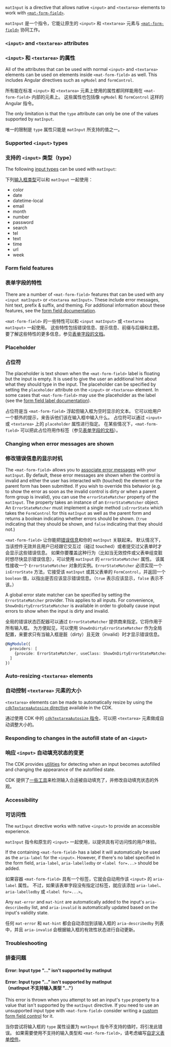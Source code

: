 `matInput` is a directive that allows native `<input>` and `<textarea>` elements to work with
[`<mat-form-field>`](https://material.angular.io/components/form-field/overview). 

`matInput` 是一个指令，它能让原生的 `<input>` 和 `<textarea>` 元素与 [`<mat-form-field>`](/components/form-field/overview) 协同工作。

<!-- example(input-overview) -->

### `<input>` and `<textarea>` attributes

### `<input>` 和 `<textarea>` 的属性

All of the attributes that can be used with normal `<input>` and `<textarea>` elements can be used
on elements inside `<mat-form-field>` as well. This includes Angular directives such as `ngModel`
and `formControl`.

所有能在标准 `<input>` 和 `<textarea>` 元素上使用的属性都同样能用在 `<mat-form-field>` 内部的元素上。
这些属性也包括像 `ngModel` 和 `formControl` 这样的 Angular 指令。

The only limitation is that the `type` attribute can only be one of the values supported by
`matInput`.

唯一的限制是 `type` 属性只能是 `matInput` 所支持的值之一。

### Supported `<input>` types

### 支持的 `<input>` 类型（type）

The following [input types](https://developer.mozilla.org/en-US/docs/Web/HTML/Element/input) can
be used with `matInput`:

下列[输入框类型](https://developer.mozilla.org/en-US/docs/Web/HTML/Element/input)可以和 `matInput` 一起使用：

* color
* date
* datetime-local
* email
* month
* number
* password
* search
* tel
* text
* time
* url
* week

### Form field features

### 表单字段的特性

There are a number of `<mat-form-field>` features that can be used with any `<input matInput>` or
`<textarea matInput>`. These include error messages, hint text, prefix & suffix, and theming. For
additional information about these features, see the
[form field documentation](https://material.angular.io/components/form-field/overview).

`<mat-form-field>` 的一些特性可以和 `<input matInput>` 或 `<textarea matInput>` 一起使用。
这些特性包括错误信息、提示信息、前缀与后缀和主题。要了解这些特性的更多信息，参见[表单字段的文档](/components/form-field/overview)。

### Placeholder

### 占位符

The placeholder is text shown when the `<mat-form-field>` label is floating but the input is empty.
It is used to give the user an additional hint about what they should type in the input. The
placeholder can be specified by setting the `placeholder` attribute on the `<input>` or `<textarea>`
element. In some cases that `<mat-form-field>` may use the placeholder as the label (see the
[form field label documentation](https://material.angular.io/components/form-field/overview#floating-label)).

占位符是当 `<mat-form-field>` 浮起但输入框为空时显示的文本。
它可以给用户一个额外的提示，来告诉他们该在输入框中输入什么。
占位符可以通过 `<input>` 或 `<textarea>` 上的 `placeholder` 属性进行指定。
在某些情况下，`<mat-form-field>` 可以把此占位符用作标签（参见[表单字段的文档](/components/form-field/overview)）。

### Changing when error messages are shown

### 修改错误信息的显示时机

The `<mat-form-field>` allows you to
[associate error messages](https://material.angular.io/components/form-field/overview#error-messages)
with your `matInput`. By default, these error messages are shown when the control is invalid and
either the user has interacted with (touched) the element or the parent form has been submitted. If
you wish to override this behavior (e.g. to show the error as soon as the invalid control is dirty
or when a parent form group is invalid), you can use the `errorStateMatcher` property of the
`matInput`. The property takes an instance of an `ErrorStateMatcher` object. An `ErrorStateMatcher`
must implement a single method `isErrorState` which takes the `FormControl` for this `matInput` as
well as the parent form and returns a boolean indicating whether errors should be shown. (`true`
indicating that they should be shown, and `false` indicating that they should not.)

`<mat-form-field>` 让你能把[错误信息](/components/form-field/overview#error-messages)和你的 `matInput` 关联起来。
默认情况下，当该控件无效并且用户已经跟它交互过（碰过 touched）或者提交过父表单时才会显示这些错误信息。
如果你要覆盖这种行为（比如当无效控件或父表单组变脏时想尽快显示错误信息），可以使用 `matInput` 的 `errorStateMatcher` 属性。
该属性接收一个 `ErrorStateMatcher` 对象的实例。`ErrorStateMatcher` 必须实现一个 `isErrorState` 方法，它接受该 `matInput` 或其父表单的 `FormControl`，并返回一个 `boolean` 值，以指出是否应该显示错误信息。（`true` 表示应该显示，`false` 表示不该。）

<!-- example(input-error-state-matcher) -->

A global error state matcher can be specified by setting the `ErrorStateMatcher` provider. This
applies to all inputs. For convenience, `ShowOnDirtyErrorStateMatcher` is available in order to
globally cause input errors to show when the input is dirty and invalid.

全局的错误状态匹配器可以通过 `ErrorStateMatcher` 提供商来指定。它将作用于所有输入框。
为方便起见，可以使用 `ShowOnDirtyErrorStateMatcher` 作为全局配置，来要求只有当输入框是脏（dirty）且无效（invalid）时才显示错误信息。

```ts
@NgModule({
  providers: [
    {provide: ErrorStateMatcher, useClass: ShowOnDirtyErrorStateMatcher}
  ]
})
```

### Auto-resizing `<textarea>` elements

### 自动控制 `<textarea>` 元素的大小

`<textarea>` elements can be made to automatically resize by using the
[`cdkTextareaAutosize` directive](https://material.angular.io/components/input/overview#auto-resizing-code-lt-textarea-gt-code-elements)
available in the CDK.

通过使用 CDK 中的 [`cdkTextareaAutosize` 指令](/components/input/overview#auto-resizing-code-lt-textarea-gt-code-elements)，可以把 `<textarea>` 元素做成自动调整大小的。

### Responding to changes in the autofill state of an `<input>`

### 响应 `<input>` 自动填充状态的变更

The CDK provides
[utilities](https://material.angular.io/cdk/text-field/overview#monitoring-the-autofill-state-of-an-input)
for detecting when an input becomes autofilled and changing the appearance of the autofilled state.

CDK 提供了[一些工具](/cdk/text-field/overview#monitoring-the-autofill-state-of-an-input)来检测输入合适被自动填充了，并修改自动填充状态的外观。

### Accessibility

### 可访问性

The `matInput` directive works with native `<input>` to provide an accessible experience.

`matInput` 指令和原生的 `<input>` 一起使用，以提供具有可访问性的用户体验。

If the containing `<mat-form-field>` has a label it will automatically be used as the `aria-label`
for the `<input>`. However, if there's no label specified in the form field, `aria-label`,
`aria-labelledby` or `<label for=...>` should be added.

如果容器 `<mat-form-field>` 具有一个标签，它就会自动用作该 `<input>` 的 `aria-label` 属性。
不过，如果该表单字段没有指定过标签，就应该添加 `aria-label`、`aria-labelledby` 或 `<label for=...>`。

Any `mat-error` and `mat-hint` are automatically added to the input's `aria-describedby` list, and
`aria-invalid` is automatically updated based on the input's validity state.

任何 `mat-error` 和 `mat-hint` 都会自动添加到该输入框的 `aria-describedby` 列表中，并且 `aria-invalid` 会根据输入框的有效性状态进行自动更新。

### Troubleshooting

### 排查问题

#### Error: Input type "..." isn't supported by matInput

#### Error: Input type "..." isn't supported by matInput <br>（matInput 不支持输入类型 "..."）

This error is thrown when you attempt to set an input's `type` property to a value that isn't
supported by the `matInput` directive. If you need to use an unsupported input type with
`<mat-form-field>` consider writing a
[custom form field control](https://material.angular.io/guide/creating-a-custom-form-field-control)
for it.

当你尝试将输入框的 `type` 属性设置为 `matInput` 指令不支持的值时，将引发此错误。
如果需要使用不支持的输入类型和 `<mat-form-field>`，请考虑编写[自定义表单控件](https://material.angular.io/guide/creating-a-custom-form-field-control)。
